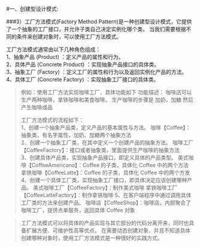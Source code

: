 #一、创建型设计模式:

###3）工厂方法模式(Factory Method Pattern)是一种创建型设计模式，它提供了一个抽象的工厂接口，并允许子类自己决定实例化哪个类。
当我们需要根据不同的条件来创建对象时，可以使用工厂方法模式。

工厂方法模式通常由以下几种角色组成：   
    1、抽象产品 (Product) ：定义产品的属性和行为。   
    2、具体产品 (Concrete Product) ：实现抽象产品接口的具体类。   
    3、抽象工厂 (Factory) ：定义工厂的属性和行为以及返回实例化产品的方法。   
    4、具体工厂 (Concrete Factory) ：实现抽象工厂接口的具体类。   


> 例如：使用工厂方法实现咖啡工厂，具体功能如下
    功能描述：
      咖啡店可以生产两种咖啡，拿铁咖啡和美食咖啡。
      生产咖啡的步骤是 加奶，加糖 然后产生咖啡成品
> 
> 工厂方法模式的流程如下：   
   1、创建一个抽象产品类，定义产品的基本属性与方法。
        咖啡【Coffee】：抽象类，有名字属性，加奶、加糖两个抽象方法  
   2、创建一个抽象工厂类，在其中定义一个创建产品的抽象方法。
        咖啡工厂【CoffeeFactory】：接口或者抽象类，里面提供生产咖啡的抽象方法   
   3、创建具体产品类，实现抽象产品接口，即定义具体的产品类型。
        美式咖啡【CoffeeAmericano】：Coffee 的子类，具体化 Coffee 中的两个方法
        拿铁咖啡【CoffeeLatte】：Coffee 的子类，具体化 Coffee 中的两个方发   
   4、创建一个具体工厂类，实现抽象工厂接口，即具体决定应该创建哪种产品。
        美式咖啡工厂【CoffeeFactory】：制作美式咖啡
        拿铁咖啡工厂【CoffeeLatteFactory】：制作拿铁咖啡
   5、在客户端程序中通过调用具体工厂类的方法来创建产品。
        咖啡店【CoffeeShop】：咖啡店，内部聚合了咖啡工厂，提供点单服务，返回具体 Coffee 对象


   > 工厂方法模式可以将具体的产品实现与其它部分的代码分离开来，同时也具备扩展方便、可维护性高等优点。
   在需要动态创建对象，并且不知道具体创建哪种对象时，使用工厂方法模式是一种很好的实践方式。

